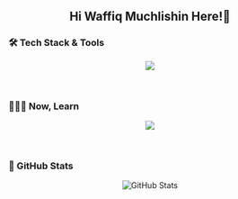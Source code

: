 <div align="center">

## Hi Waffiq Muchlishin Here!👋

</div>

### 🛠️ Tech Stack & Tools

<div align="center">
  
![](https://skillicons.dev/icons?i=flutter,dart,nodejs,laravel,mysql,html,css,git,github,postman,androidstudio&perline=10)

<br>

<div align="left">
  
### 🧑🏻‍💻 Now, Learn

</div>

![](https://skillicons.dev/icons?i=react,nextjs,prisma,rust,linux&perline=10)

<br>

<div align="left">
  
### 📶 GitHub Stats

</div>

![GitHub Stats](https://github-readme-stats.vercel.app/api?username=Wapikkk&show_icons=true&theme=dark&hide_border=true)

</div>
